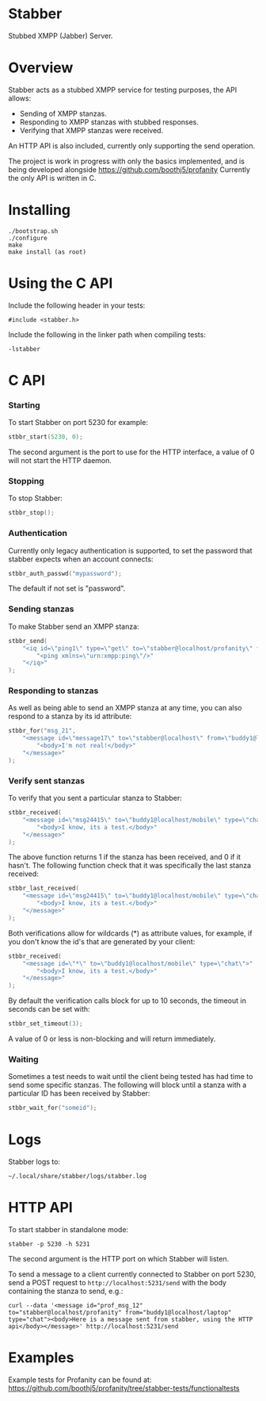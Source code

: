 # Stabber
Stubbed XMPP (Jabber) Server.

# Overview
Stabber acts as a stubbed XMPP service for testing purposes, the API allows:
* Sending of XMPP stanzas.
* Responding to XMPP stanzas with stubbed responses.
* Verifying that XMPP stanzas were received.

An HTTP API is also included, currently only supporting the send operation.

The project is work in progress with only the basics implemented, and is being developed alongside https://github.com/boothj5/profanity
Currently the only API is written in C.

# Installing
```
./bootstrap.sh
./configure
make
make install (as root)
```
# Using the C API
Include the following header in your tests:
```
#include <stabber.h>
````
Include the following in the linker path when compiling tests:
```
-lstabber
```

# C API

### Starting
To start Stabber on port 5230 for example:
```c
stbbr_start(5230, 0);
```
The second argument is the port to use for the HTTP interface, a value of 0 will not start the HTTP daemon.

### Stopping
To stop Stabber:
```c
stbbr_stop();
```

### Authentication
Currently only legacy authentication is supported, to set the password that stabber expects when an account connects:
```c
stbbr_auth_passwd("mypassword");
```
The default if not set is "password".

### Sending stanzas
To make Stabber send an XMPP stanza:
```c
stbbr_send(
    "<iq id=\"ping1\" type=\"get\" to=\"stabber@localhost/profanity\" from=\"localhost\">"
        "<ping xmlns=\"urn:xmpp:ping\"/>"
    "</iq>"
);
```

### Responding to stanzas
As well as being able to send an XMPP stanza at any time, you can also respond to a stanza by its id attribute:
```c
stbbr_for("msg_21",
    "<message id=\"message17\" to=\"stabber@localhost\" from=\"buddy1@localhost/mobile\" type=\"chat\">"
        "<body>I'm not real!</body>"
    "</message>"
);
```

### Verify sent stanzas
To verify that you sent a particular stanza to Stabber:
```c
stbbr_received(
    "<message id=\"msg24415\" to=\"buddy1@localhost/mobile\" type=\"chat\">"
        "<body>I know, its a test.</body>"
    "</message>"
);
```
The above function returns 1 if the stanza has been received, and 0 if it hasn't.
The following function check that it was specifically the last stanza received:
```c
stbbr_last_received(
    "<message id=\"msg24415\" to=\"buddy1@localhost/mobile\" type=\"chat\">"
        "<body>I know, its a test.</body>"
    "</message>"
);
```
Both verifications allow for wildcards (*) as attribute values, for example, if you don't know the id's that are generated by your client:
```c
stbbr_received(
    "<message id=\"*\" to=\"buddy1@localhost/mobile\" type=\"chat\">"
        "<body>I know, its a test.</body>"
    "</message>"
);
````
By default the verification calls block for up to 10 seconds, the timeout in seconds can be set with:
```c
stbbr_set_timeout(3);
```
A value of 0 or less is non-blocking and will return immediately.

### Waiting
Sometimes a test needs to wait until the client being tested has had time to send some specific stanzas. The following will block until a stanza with a particular ID has been received by Stabber:

```c
stbbr_wait_for("someid");
```

# Logs
Stabber logs to:
```
~/.local/share/stabber/logs/stabber.log
```

# HTTP API
To start stabber in standalone mode:
```
stabber -p 5230 -h 5231
```
The second argument is the HTTP port on which Stabber will listen.

To send a message to a client currently connected to Stabber on port 5230, send a POST request to `http://localhost:5231/send` with the body containing the stanza to send, e.g.:
```
curl --data '<message id="prof_msg_12" to="stabber@localhost/profanity" from="buddy1@localhost/laptop" type="chat"><body>Here is a message sent from stabber, using the HTTP api</body></message>' http://localhost:5231/send
```

# Examples
Example tests for Profanity can be found at: https://github.com/boothj5/profanity/tree/stabber-tests/functionaltests

